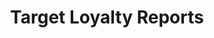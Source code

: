 ---
title: Target Loyalty Reports
excerpt: ''
deprecated: false
hidden: true
metadata:
  title: ''
  description: ''
  robots: index
next:
  description: ''
---